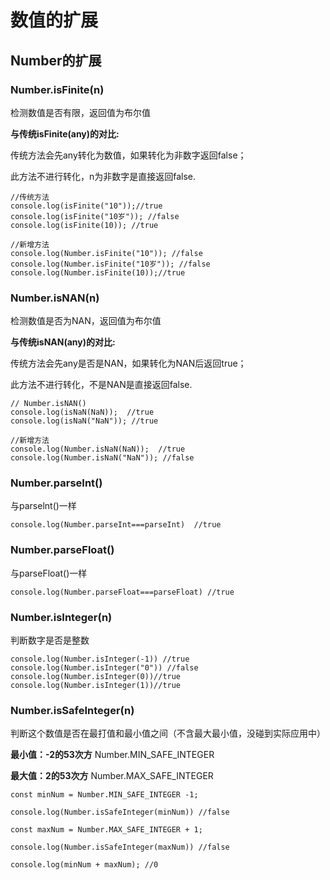 # 数值的扩展
## Number的扩展

### Number.isFinite(n)

检测数值是否有限，返回值为布尔值

**与传统isFinite(any)的对比:**

传统方法会先any转化为数值，如果转化为非数字返回false；

此方法不进行转化，n为非数字是直接返回false.

```
//传统方法
console.log(isFinite("10"));//true 
console.log(isFinite("10岁")); //false
console.log(isFinite(10)); //true

//新增方法
console.log(Number.isFinite("10")); //false
console.log(Number.isFinite("10岁")); //false
console.log(Number.isFinite(10));//true
```

### Number.isNAN(n)

检测数值是否为NAN，返回值为布尔值

**与传统isNAN(any)的对比:**

传统方法会先any是否是NAN，如果转化为NAN后返回true；

此方法不进行转化，不是NAN是直接返回false.

```
// Number.isNAN()
console.log(isNaN(NaN));  //true
console.log(isNaN("NaN")); //true

//新增方法
console.log(Number.isNaN(NaN));  //true
console.log(Number.isNaN("NaN")); //false
```

### Number.parseInt()

与parselnt()一样

```
console.log(Number.parseInt===parseInt)  //true
```



### Number.parseFloat()

与parseFloat()一样

```
console.log(Number.parseFloat===parseFloat) //true
```

### Number.isInteger(n)

判断数字是否是整数

```
console.log(Number.isInteger(-1)) //true
console.log(Number.isInteger("0")) //false
console.log(Number.isInteger(0))//true
console.log(Number.isInteger(1))//true
```

### Number.isSafeInteger(n)

判断这个数值是否在最打值和最小值之间（不含最大最小值，没碰到实际应用中）

**最小值：-2的53次方**  Number.MIN_SAFE_INTEGER

**最大值：2的53次方**  Number.MAX_SAFE_INTEGER

```
const minNum = Number.MIN_SAFE_INTEGER -1;

console.log(Number.isSafeInteger(minNum)) //false

const maxNum = Number.MAX_SAFE_INTEGER + 1;

console.log(Number.isSafeInteger(maxNum)) //false

console.log(minNum + maxNum); //0
```

